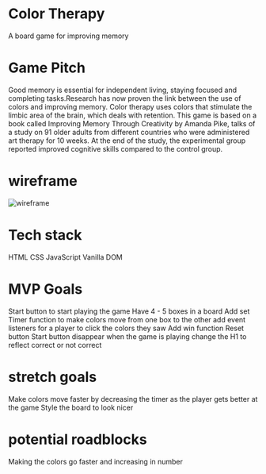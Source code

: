 # Color Therapy
A board game for improving memory
# Game Pitch
Good memory is essential for independent living, staying focused and completing tasks.Research has now proven the link between the use of colors and improving memory. Color therapy uses colors that stimulate the limbic area of the brain, which deals with retention. This game is based on a book called Improving Memory Through Creativity by Amanda Pike, talks of a study on 91 older adults from different countries who were administered art therapy for 10 weeks. At the end of the study, the experimental group reported improved cognitive skills compared to the control group.
# wireframe
![wireframe]()


# Tech stack
HTML
CSS
JavaScript
Vanilla DOM

# MVP Goals
Start button to start playing the game
Have 4 - 5 boxes in a board
Add set Timer function to make colors move from one box to the other 
add event listeners for a player to click the colors they saw
Add win function 
Reset button 
Start button disappear when the game is playing
change the H1 to reflect correct or not correct



# stretch goals
Make colors move faster by decreasing the timer as the player gets better at the game
Style the board to look nicer
# potential roadblocks
Making the colors go faster and increasing in number